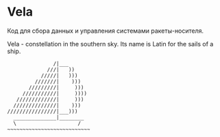 # Vela
Код для сбора данных и управления системами ракеты-носителя.

Vela - constellation in the southern sky.
Its name is Latin for the sails of a ship.

```
               /|___
             ///|   ))
           /////|   )))
         ///////|    )))
       /////////|     )))
     ///////////|     ))))
   /////////////|     )))
  //////////////|    )))
////////////////|___)))
  ______________|________
  \                    /
~~~~~~~~~~~~~~~~~~~~~~~~~~~
```
